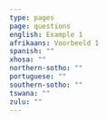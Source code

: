```yaml
---
type: pages
page: questions
english: Example 1
afrikaans: Voorbeeld 1
spanish: ""
xhosa: ""
northern-sotho: ""
portuguese: ""
southern-sotho: ""
tswana: ""
zulu: ""
---
```

